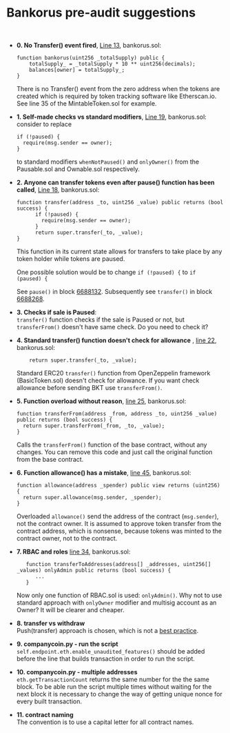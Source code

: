# Bankorus pre-audit suggestions

<br>

- **0. No Transfer() event fired**, [Line 13](https://github.com/BlockchainLabsNZ/bankorus_pre/blob/cbba53880d3b26e37f6c3b0840b14034ca4159d3/contracts/bankorus.sol#L13), bankorus.sol:

	```
  	function bankorus(uint256 _totalSupply) public {
	    totalSupply_ = _totalSupply * 10 ** uint256(decimals);
	    balances[owner] = totalSupply_;
	}
	```
	There is no Transfer() event from the zero address when the tokens are created which is required by token tracking software like Etherscan.io. See line 35 of the MintableToken.sol for example.

- **1. Self-made checks vs standard modifiers**, [Line 19](https://github.com/BlockchainLabsNZ/bankorus_pre/blob/cbba53880d3b26e37f6c3b0840b14034ca4159d3/contracts/bankorus.sol#L19), bankorus.sol:<br>
	consider to replace 
	
	```
	if (!paused) {
      require(msg.sender == owner);
    }
	```
	to standard modifiers `whenNotPaused()` and `onlyOwner()` from the Pausable.sol and Ownable.sol respectively.
	
- **2. Anyone can transfer tokens even after pause() function has been called**, [Line 18](https://github.com/BlockchainLabsNZ/bankorus_pre/blob/cbba53880d3b26e37f6c3b0840b14034ca4159d3/contracts/bankorus.sol#L18), bankorus.sol:

	```
  	function transfer(address _to, uint256 _value) public returns (bool success) {
    	  if (!paused) {
            require(msg.sender == owner);
    	  }
          return super.transfer(_to, _value);
  	}
	```
	This function in its current state allows for transfers to take place by any token holder while tokens are paused.

	One possible solution would be to change `if (!paused) {` to `if (paused) {`

	See `pause()` in block [6688132](https://kovan.etherscan.io/tx/0x248e80205db524fe8af214bbcda4f58eb2550fa9e344b875416b76f491f84eac). 
Subsequently see `transfer()` in block [6688268](https://kovan.etherscan.io/tx/0xefba4b037a0af91a71b459313f7355086574fb976cc989df22433dc964b287e0).
	
- **3. Checks if sale is Paused**:<br>
	`transfer()` function checks if the sale is Paused or not, but `transferFrom()` doesn't have same check. Do you need to check it? 

- **4. Standard transfer() function doesn't check for allowance** , [line 22](https://github.com/BlockchainLabsNZ/bankorus_pre/blob/cbba53880d3b26e37f6c3b0840b14034ca4159d3/contracts/bankorus.sol#L22), bankorus.sol:

	```
	    return super.transfer(_to, _value);
	```
	    
	Standard  ERC20 `transfer()` function from OpenZeppelin framework (BasicToken.sol) doesn't check for allowance. If you want check allowance before sending BKT use `transferFrom()`.

- **5. Function overload without reason**, [line 25](https://github.com/BlockchainLabsNZ/bankorus_pre/blob/cbba53880d3b26e37f6c3b0840b14034ca4159d3/contracts/bankorus.sol#L25), bankorus.sol:<br>

	```
	function transferFrom(address _from, address _to, uint256 _value) public returns (bool success) {
      return super.transferFrom(_from, _to, _value);
	}
	```
	
	Calls the `transferFrom()` function of the base contract, without any changes. 
	You can remove this code and just call the original function from the base contract.

- **6. Function allowance() has a mistake**, [line 45](https://github.com/BlockchainLabsNZ/bankorus_pre/blob/cbba53880d3b26e37f6c3b0840b14034ca4159d3/contracts/bankorus.sol#L45), bankorus.sol:
	
	```
  function allowance(address _spender) public view returns (uint256) {
      return super.allowance(msg.sender, _spender);
  }
	```

	Overloaded `allowance()` send the address of the contract (`msg.sender`), not the contract owner. It is assumed to approve token transfer from the contract address, which is nonsense, because tokens was minted to the contract owner, not to the contract. 

	
- **7. RBAC and roles** [line 34](https://github.com/BlockchainLabsNZ/bankorus_pre/blob/cbba53880d3b26e37f6c3b0840b14034ca4159d3/contracts/bankorus.sol#L34), bankorus.sol:

	```
	   function transferToAddresses(address[] _addresses, uint256[] _values) onlyAdmin public returns (bool success) {
	      ...
	   }
  	```

	Now only one function of RBAC.sol is used: `onlyAdmin()`. Why not to use standard approach with `onlyOwner` modifier and multisig account as an Owner? It will be clearer and cheaper.

- **8. transfer vs withdraw**<br>Push(transfer) approach is chosen, which is not a [best practice](https://ethereum-contract-security-techniques-and-tips.readthedocs.io/en/latest/recommendations/#favor-pull-over-push-for-external-calls).  	

- **9. companycoin.py - run the script**<br>`self.endpoint.eth.enable_unaudited_features()` should be added before the line that builds transaction in order to run the script.   	

- **10. companycoin.py - multiple addresses**<br>`eth.getTransactionCount` returns the same number for the the same block. To be able run the script multiple times without waiting for the next block it is necessary to change the way of getting unique nonce for every built transaction. 

- **11. contract naming**<br>The convention is to use a capital letter for all contract names. 
